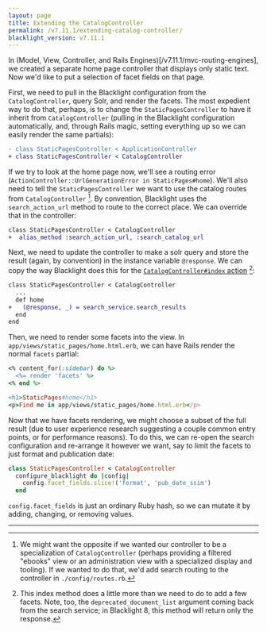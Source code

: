 ```yaml
---
layout: page
title: Extending the CatalogController
permalink: /v7.11.1/extending-catalog-controller/
blacklight_version: v7.11.1
---
```


In (Model, View, Controller, and Rails Engines)[/v7.11.1/mvc-routing-engines], we created a separate home page controller that displays only static text. Now we'd like to put a selection of facet fields on that page.

First, we need to pull in the Blacklight configuration from the `CatalogController`, query Solr, and render the facets. The most expedient way to do that, perhaps, is to change the `StaticPagesController` to have it inherit from `CatalogController` (pulling in the Blacklight configuration automatically, and, through Rails magic, setting everything up so we can easily render the same partials):

```diff
- class StaticPagesController < ApplicationController
+ class StaticPagesController < CatalogController
```

If we try to look at the home page now, we'll see a routing error (`ActionController::UrlGenerationError in StaticPages#home`). We'll also need to tell the `StaticPagesController` we want to use the catalog routes from `CatalogController` [^1]. By convention, Blacklight uses the `search_action_url` method to route to the correct place. We can override that in the controller:

```diff
class StaticPagesController < CatalogController
+  alias_method :search_action_url, :search_catalog_url
```

Next, we need to update the controller to make a solr query and store the result (again, by convention) in the instance variable `@response`. We can copy the way Blacklight does this for the [`CatalogController#index` action](https://github.com/projectblacklight/blacklight/blob/master/app/controllers/concerns/blacklight/catalog.rb#L27) [^2]:

```diff
class StaticPagesController < CatalogController
  ...
  def home
+   (@response, _) = search_service.search_results
  end
end
```

Then, we need to render some facets into the view. In `app/views/static_pages/home.html.erb`, we can have Rails render the normal `facets` partial:

```ruby
<% content_for(:sidebar) do %>
  <%= render 'facets' %>
<% end %>

<h1>StaticPages#home</h1>
<p>Find me in app/views/static_pages/home.html.erb</p>
```

Now that we have facets rendering, we might choose a subset of the full result (due to user experience research suggesting a couple common entry points, or for performance reasons). To do this, we can re-open the search configuration and re-arrange it however we want, say to limit the facets to just format and publication date:

```ruby
class StaticPagesController < CatalogController
  configure_blacklight do |config|
    config.facet_fields.slice!('format', 'pub_date_ssim')
  end
```

`config.facet_fields` is just an ordinary Ruby hash, so we can mutate it by adding, changing, or removing values.

<hr />

[^1]: We might want the opposite if we wanted our controller to be a specialization of `CatalogController` (perhaps providing a filtered "ebooks" view or an administration view with a specialized display and tooling). If we wanted to do that, we'd add search routing to the controller in `./config/routes.rb`.

[^2]: This index method does a little more than we need to do to add a few facets. Note, too, the `deprecated_document_list` argument coming back from the search service; in Blacklight 8, this method will return only the response.
